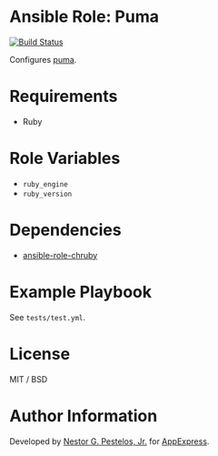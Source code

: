 Ansible Role: Puma
==================

[![Build Status](https://travis-ci.org/aelogica/ansible-role-puma.svg?branch=master)](https://travis-ci.org/aelogica/ansible-role-puma)

Configures [puma](https://github.com/puma/puma).

# Requirements

* Ruby

# Role Variables

* `ruby_engine`
* `ruby_version`

# Dependencies

* [ansible-role-chruby](https://github.com/aeloogica/ansible-role-chruby)

# Example Playbook

See `tests/test.yml`.

# License

MIT / BSD

# Author Information

Developed by [Nestor G. Pestelos, Jr.](https://github.com/ngpestelos) for [AppExpress](https://appexpress.io).
